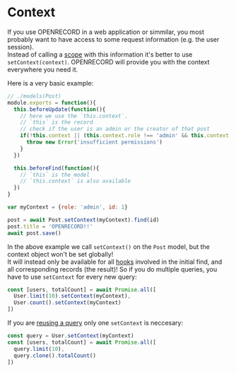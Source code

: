 # Context

If you use OPENRECORD in a web application or simmilar, you most probably want to have access to some request information (e.g. the user session).  
Instead of calling a [scope](./definition#scopes) with this information it's better to use `setContext(context)`. OPENRECORD will provide you with the context everywhere you need it.  

Here is a very basic example:
```js
// ./models(Post)
module.exports = function(){
  this.beforeUpdate(function(){
    // here we use the `this.context`.
    // `this` is the record
    // check if the user is an admin or the creator of that post
    if(!this.context || (this.context.role !== 'admin' && this.context.id !== this.creator_id)){
      throw new Error('insufficient permissions')
    }
  })

  this.beforeFind(function(){
    // `this` is the model
    // `this.context` is also available    
  })
}
```

```js
var myContext = {role: 'admin', id: 1}

post = await Post.setContext(myContext).find(id)
post.title = 'OPENRECORD!!'
await post.save()
```

In the above example we call `setContext()` on the `Post` model, but the context object won't be set globally!  
It will instead only be available for all [hooks](./definition.md#hooks) involved in the initial find, and all corresponding records (the result)!
So if you do multiple queries, you have to use `setContext` for every new query:

```js
const [users, totalCount] = await Promise.all([
  User.limit(10).setContext(myContext),
  User.count().setContext(myContext)
])
```

If you are [reusing a query](./query.md#chaining) only one `setContext` is neccesary:
```js
const query = User.setContext(myContext)
const [users, totalCount] = await Promise.all([
  query.limit(10),
  query.clone().totalCount()
])
```
